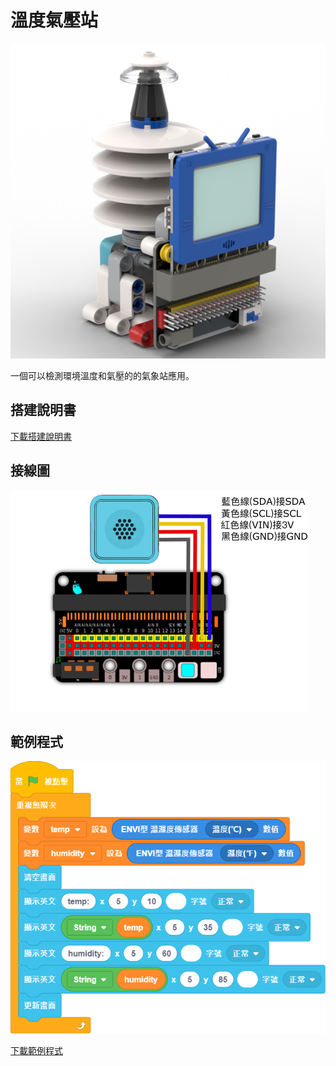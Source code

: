 # 溫度氣壓站

![](./images/temp_atmosphere.png)

一個可以檢測環境溫度和氣壓的的氣象站應用。

## 搭建說明書

[下載搭建說明書](https://github.com/kittenbothk/kittenbothk/raw/345ada4b3e77923d165c0592a65a5ad5345995c9/Kits/future_weather/instructions/temp_atmosphere.pdf)

## 接線圖

![](./images/temp_atmosphere_wiring.png)

## 範例程式

![](./images/temp_atmosphere_code.png)

[下載範例程式](https://github.com/kittenbothk/kittenbothk/raw/345ada4b3e77923d165c0592a65a5ad5345995c9/Kits/future_weather/sb3/1_temp_humidity.sb3)
